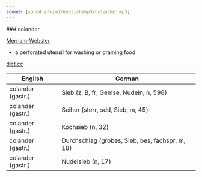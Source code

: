 ```yaml
---
sound: [sound:ankimd/english/mp3/colander.mp3]
---
```


\### colander

[Merriam-Webster](https://www.merriam-webster.com/dictionary/colander)

- a perforated utensil for washing or draining food

[dict.cc](https://www.dict.cc/colander)

| English        | German       |
| -------------- | ------------ |
| colander (gastr.) | Sieb (z, B, fr, Gemse, Nudeln, n, 598) |
| colander (gastr.) | Seiher (sterr, sdd, Sieb, m, 45) |
| colander (gastr.) | Kochsieb (n, 32) |
| colander (gastr.) | Durchschlag (grobes, Sieb, bes, fachspr, m, 18) |
| colander (gastr.) | Nudelsieb (n, 17) |
